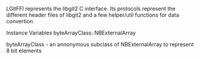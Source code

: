 LGitFFI represents the libgit2 C interface.
Its protocols represent the different header files of libgit2 and a few helper/util functions for data convertion.

Instance Variables
	byteArrayClass:		NBExternalArray

byteArrayClass
	- an annonymous subclass of NBExternalArray to represent 8 bit elements
